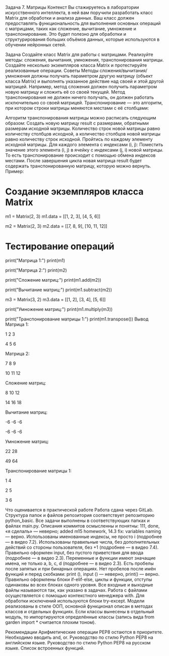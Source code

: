 Задача 7. Матрицы
Контекст 
Вы стажируетесь в лаборатории искусственного интеллекта, в ней вам поручили разработать класс Matrix для обработки и анализа данных. Ваш класс должен предоставлять функциональность для выполнения основных операций с матрицами, таких как сложение, вычитание, умножение и транспонирование. Это будет полезно для обработки и структурирования больших объёмов данных, которые используются в обучении нейронных сетей.

Задача 
Создайте класс Matrix для работы с матрицами. 
Реализуйте методы:
сложения,
вычитания,
умножения,
транспонирования матрицы.
Создайте несколько экземпляров класса Matrix и протестируйте реализованные операции.
Советы
Методы сложения/вычитания/умножения должны получать параметром другую матрицу (объект класса Matrix) и выполнять указанное действие над своей и этой другой матрицей. Например, метод сложения должен получить параметром новую матрицу и сложить её со своей текущей.
Метод транспонирования не должен ничего получать, он должен работать исключительно со своей матрицей.
Транспонирование — это алгоритм, при котором строки матрицы меняются местами с её столбцами:


Алгоритм транспонирования матрицы можно расписать следующим образом:
Создать новую матрицу result с размерами, обратными размерам исходной матрицы. Количество строк новой матрицы равно количеству столбцов исходной, а количество столбцов новой матрицы равно количеству строк исходной.
Пройтись по каждому элементу исходной матрицы. Для каждого элемента с индексами (i, j):
Поместить значение этого элемента (i, j) в ячейку с индексами (j, i) новой матрицы. То есть транспонирование происходит с помощью обмена индексов местами.
После завершения цикла новая матрица result будет содержать транспонированную матрицу, которую можно вернуть.
Пример:

# Создание экземпляров класса Matrix
m1 = Matrix(2, 3)
m1.data = [[1, 2, 3], [4, 5, 6]]

m2 = Matrix(2, 3)
m2.data = [[7, 8, 9], [10, 11, 12]]

# Тестирование операций
print("Матрица 1:")
print(m1)

print("Матрица 2:")
print(m2)

print("Сложение матриц:")
print(m1.add(m2))

print("Вычитание матриц:")
print(m1.subtract(m2))

m3 = Matrix(3, 2)
m3.data = [[1, 2], [3, 4], [5, 6]]

print("Умножение матриц:")
print(m1.multiply(m3))

print("Транспонирование матрицы 1:")
print(m1.transpose())
Вывод
Матрица 1:

1    2    3

4    5    6



Матрица 2:

7    8    9

10    11    12



Сложение матриц:

8    10    12

14    16    18



Вычитание матриц:

-6    -6    -6

-6    -6    -6



Умножение матриц:

22    28

49    64



Транспонирование матрицы 1:

1    4

2    5

3    6



Что оценивается в практической работе
Работа сдана через GitLab.
Структура папок и файлов репозитория соответствует репозиторию python_basic.
Все задачи выполнены в соответствующих папках и файлах main.py.
Описания коммитов осмысленны и понятны: 111, done, «я сделалъ» — неверно; added m15 homework, 14.3 fix: variables naming — верно.
Использованы именованные индексы, не просто i (подробнее — в видео 7.2).
Использованы правильные числа, без дополнительных действий со стороны пользователя, без +1 (подробнее — в видео 7.4).
Правильно оформлен input, без пустого приветствия для ввода (подробнее — в видео 2.3).
Переменные и функции имеют значащие имена, не только a, b, c, d (подробнее — в видео 2.3).
Есть пробелы после запятых и при бинарных операциях.
Нет пробелов после имён функций и перед скобками: print (), input () — неверно, print() — верно.
Правильно оформлены блоки if-elif-else, циклы и функции, отступы одинаковы во всех блоках одного уровня.
Все входные и выходные файлы называются так, как указано в задачах.
Работа с файлами осуществляется с помощью контекстного менеджера with.
Для обработки исключений используются блоки try-except.
Модели реализованы в стиле ООП, основной функционал описан в методах классов и отдельных функциях.
Если классы вынесены в отдельный модуль, то импортируются определённые классы (запись вида from garden import * считается плохим тоном).


Рекомендации
Арифметические операции PEP8 остаются в приоритете. Необходимо вводить and, or.
Руководство по стилю Python PEP8 на английском языке.
Руководство по стилю Python PEP8 на русском языке.
Список встроенных функций.